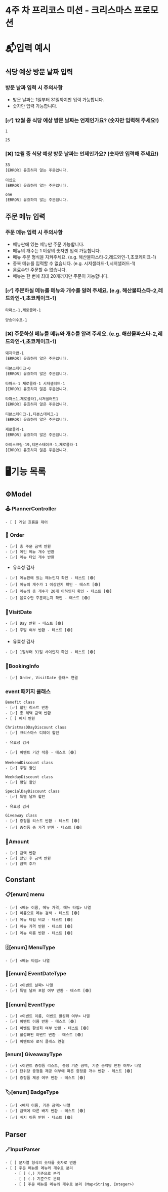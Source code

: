 # 4주 차 프리코스 미션 - 크리스마스 프로모션

# 📬입력 예시

## 식당 예상 방문 날짜 입력

### 방문 날짜 입력 시 주의사항

- 방문 날짜는 1일부터 31일까지만 입력 가능합니다.
- 숫자만 입력 가능합니다.

### [✅] 12월 중 식당 예상 방문 날짜는 언제인가요? (숫자만 입력해 주세요!)

```text
1
```

```text
25
```

### [❌] 12월 중 식당 예상 방문 날짜는 언제인가요? (숫자만 입력해 주세요!)

```text
33
[ERROR] 유효하지 않는 주문입니다.
```

```text
이십오
[ERROR] 유효하지 않는 주문입니다.
```

```text
one
[ERROR] 유효하지 않는 주문입니다.
```

## 주문 메뉴 입력

### 주문 메뉴 입력 시 주의사항

- 메뉴판에 있는 메뉴만 주문 가능합니다.
- 메뉴의 개수는 1 이상의 숫자만 입력 가능합니다.
- 메뉴 주문 형식을 지켜주세요. (e.g. 해산물파스타-2,레드와인-1,초코케이크-1)
- 중복 메뉴를 입력할 수 없습니다. (e.g. 시저샐러드-1,시저샐러드-1)
- 음료수만 주문할 수 없습니다.
- 메뉴는 한 번에 최대 20개까지만 주문이 가능합니다.

### [✅] 주문하실 메뉴를 메뉴와 개수를 알려 주세요. (e.g. 해산물파스타-2,레드와인-1,초코케이크-1)

```text
타파스-1,제로콜라-1
```

```text
양송이수프-1
```

### [❌] 주문하실 메뉴를 메뉴와 개수를 알려 주세요. (e.g. 해산물파스타-2,레드와인-1,초코케이크-1)

```text
돼지국밥-1
[ERROR] 유효하지 않은 주문입니다.
```

```text
티본스테이크-0
[ERROR] 유효하지 않은 주문입니다.
```

```text
타파스-1 제로콜라-1 시저샐러드-1
[ERROR] 유효하지 않은 주문입니다.

타파스1,제로콜라1,시저샐러드1
[ERROR] 유효하지 않은 주문입니다.
```

```text
티본스테이크-1,티본스테이크-1
[ERROR] 유효하지 않은 주문입니다.
```

```text
제로콜라-1
[ERROR] 유효하지 않은 주문입니다.
```

```text
아이스크림-19,티본스테이크-1,제로콜라-1
[ERROR] 유효하지 않은 주문입니다.
```

# 🖥️기능 목록

## ⚙️Model

### 🕹️ PlannerController

```text
- [ ] 게임 흐름을 제어
```

### 🧾 Order

```text
- [✅] 총 주문 금액 반환
- [✅] 메인 메뉴 개수 반환
- [✅] 메뉴 타입 개수 반환
```

- 유효성 검사

```text
- [✅] 메뉴판에 있는 메뉴인지 확인 - 테스트 [🟢]
- [✅] 메뉴의 개수가 1 이상인지 확인 - 테스트 [🟢]
- [✅] 메뉴의 총 개수가 20개 이하인지 확인 - 테스트 [🟢]
- [✅] 음료수만 주문하는지 확인 - 테스트 [🟢]
```

### 📅VisitDate

```text
- [✅] Day 반환 - 테스트 [🟢]
- [✅] 주말 여부 반환 - 테스트 [🟢]
```

- 유효성 검사

```text
- [✅] 1일부터 31일 사이인지 확인 - 테스트 [🟢]
```

### 📝BookingInfo

```text
- [✅] Order, VisitDate 클래스 연결
```

### event 패키지 클래스

```text
Benefit class
- [✅] 할인 리스트 반환 
- [✅] 총 혜택 금액 반환
- [ ] 배지 반환
```

```text
ChristmasDDayDiscount class
- [✅] 크리스마스 디데이 할인

- 유효성 검사

- [✅] 이벤트 기간 적용 - 테스트 [🟢]
```

```text
WeekendDiscount class
- [✅] 주말 할인
```

```text
WeekdayDiscount class
- [✅] 평일 할인
```

```text
SpecialDayDiscount class
- [✅] 특별 날짜 할인

- 유효성 검사

```

```text
Giveaway class
- [✅] 증정품 리스트 반환 - 테스트 [🟢]
- [✅] 증정품 총 가격 반환 - 테스트 [🟢]
```

### 💸Amount

```text
- [✅] 금액 반환
- [✅] 할인 후 금액 반환
- [✅] 금액 추가
```

## Constant

### 📋[enum] menu

```text
- [✅] <메뉴 이름, 메뉴 가격, 메뉴 타입> 나열
- [✅] 이름으로 메뉴 검색 - 테스트 [🟢]
- [✅] 메뉴 타입 비교 - 테스트 [🟢]
- [✅] 메뉴 가격 반환 - 테스트 [🟢]
- [✅] 메뉴 이름 반환 - 테스트 [🟢]
```

### 🗄️[enum] MenuType

```text
- [✅] <메뉴 타입> 나열
```

### 📅[enum] EventDateType

```text
- [✅] <이벤트 날짜> 나열
- [✅] 특별 날짜 포함 여부 반환 - 테스트 [🟢]
```

### 🎊[enum] EventType

```text
- [✅] <이벤트 이름, 이벤트 활성화 여부> 나열
- [✅] 이벤트 이름 반환 - 테스트 [🟢]
- [✅] 이벤트 활성화 여부 반환 - 테스트 [🟢]
- [✅] 활성화된 이벤트 반환 - 테스트 [🟢]
- [✅] 이벤트와 로직 클래스 연결
```

### [enum] GiveawayType

```text
- [✅] <이벤트 증정품 리스트, 증정 기준 금액, 기준 금액당 반환 여부> 나열
- [✅] 단위당 증정품 제공 여부에 따른 증정품 개수 반환 - 테스트 [🟢]
- [✅] 증정품 제공 여부 반환 - 테스트 [🟢]
```

### 🏷️[enum] BadgeType

```text
- [✅] <배지 이름, 기준 금액> 나열
- [✅] 금액에 따른 배지 반환 - 테스트 [🟢]
- [✅] 배지 이름 반환 - 테스트 [🟢]
```

## Parser

### 🪄InputParser

```text
- [ ] 문자열 형식의 숫자를 숫자로 변환
- [ ] 주문 메뉴를 메뉴와 개수로 분리
    - [ ] (,) 기준으로 분리
    - [ ] (-) 기준으로 분리
    - [ ] 주문 메뉴를 메뉴와 개수로 분리 (Map<String, Integer>)
```
